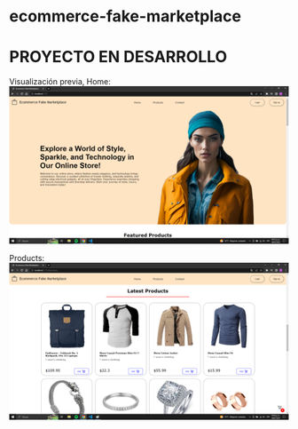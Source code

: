 # ecommerce-fake-marketplace

<h1> PROYECTO EN DESARROLLO</h1>

Visualización previa, Home:
![referencia](/public/images/home.PNG)

Products:
![referencia](/public/images/products.PNG)
